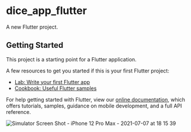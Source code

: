 # dice_app_flutter

A new Flutter project.

## Getting Started

This project is a starting point for a Flutter application.

A few resources to get you started if this is your first Flutter project:

- [Lab: Write your first Flutter app](https://flutter.dev/docs/get-started/codelab)
- [Cookbook: Useful Flutter samples](https://flutter.dev/docs/cookbook)

For help getting started with Flutter, view our
[online documentation](https://flutter.dev/docs), which offers tutorials,
samples, guidance on mobile development, and a full API reference.

![Simulator Screen Shot - iPhone 12 Pro Max - 2021-07-07 at 18 15 39](https://user-images.githubusercontent.com/55010518/124761397-6253c680-df4f-11eb-9c23-b26fc1f22643.png)
